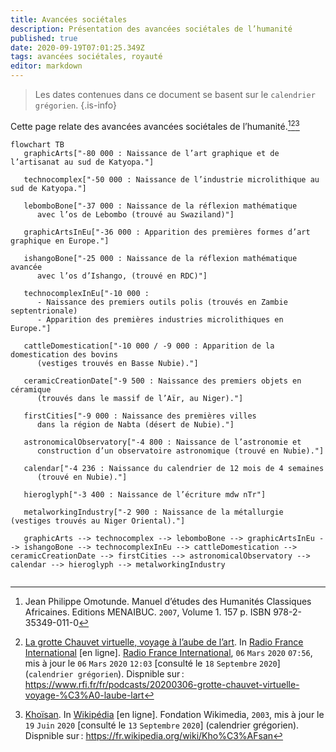 ```yaml
---
title: Avancées sociétales
description: Présentation des avancées sociétales de l’humanité
published: true
date: 2020-09-19T07:01:25.349Z
tags: avancées sociétales, royauté
editor: markdown
---
```


> Les dates contenues dans ce document se basent sur le `calendrier grégorien`.
{.is-info}

Cette page relate des avancées avancées sociétales de l’humanité.[^1][^2][^15]

```mermaid
flowchart TB
   graphicArts["-80 000 : Naissance de l’art graphique et de l’artisanat au sud de Katyopa."]
   
   technocomplex["-50 000 : Naissance de l’industrie microlithique au sud de Katyopa."]
   
   lebomboBone["-37 000 : Naissance de la réflexion mathématique
      avec l’os de Lebombo (trouvé au Swaziland)"]
   
   graphicArtsInEu["-36 000 : Apparition des premières formes d’art graphique en Europe."]
   
   ishangoBone["-25 000 : Naissance de la réflexion mathématique avancée
      avec l’os d’Ishango, (trouvé en RDC)"]
   
   technocomplexInEu["-10 000 :
      - Naissance des premiers outils polis (trouvés en Zambie septentrionale)
      - Apparition des premières industries microlithiques en Europe."]
   
   cattleDomestication["-10 000 / -9 000 : Apparition de la domestication des bovins
      (vestiges trouvés en Basse Nubie)."]
   
   ceramicCreationDate["-9 500 : Naissance des premiers objets en céramique
      (trouvés dans le massif de l’Aïr, au Niger)."]
   
   firstCities["-9 000 : Naissance des premières villes
      dans la région de Nabta (désert de Nubie)."]
      
   astronomicalObservatory["-4 800 : Naissance de l’astronomie et
      construction d’un observatoire astronomique (trouvé en Nubie)."]
      
   calendar["-4 236 : Naissance du calendrier de 12 mois de 4 semaines
      (trouvé en Nubie)."]
      
   hieroglyph["-3 400 : Naissance de l’écriture mdw nTr"]
   
   metalworkingIndustry["-2 900 : Naissance de la métallurgie (vestiges trouvés au Niger Oriental)."]
   
   graphicArts --> technocomplex --> lebomboBone --> graphicArtsInEu --> ishangoBone --> technocomplexInEu --> cattleDomestication --> ceramicCreationDate --> firstCities --> astronomicalObservatory --> calendar --> hieroglyph --> metalworkingIndustry
   
```

[^1]: Jean Philippe Omotunde. Manuel d’études des Humanités Classiques Africaines. Editions MENAIBUC. `2007`, Volume 1. 157 p. ISBN 978-2-35349-011-0

[^2]: [La grotte Chauvet virtuelle, voyage à l’aube de l’art](https://www.rfi.fr/fr/podcasts/20200306-grotte-chauvet-virtuelle-voyage-%C3%A0-laube-lart). In [Radio France International](https://www.rfi.fr/fr) [en ligne]. [Radio France International](https://www.rfi.fr/fr), `06` `Mars` `2020` `07:56`, mis à jour le `06` `Mars` `2020` `12:03` [consulté le `18` `Septembre` `2020`] (`calendrier grégorien`). Dispnible sur : https://www.rfi.fr/fr/podcasts/20200306-grotte-chauvet-virtuelle-voyage-%C3%A0-laube-lart

[^15]: [Khoïsan](https://fr.wikipedia.org/wiki/Kho%C3%AFsan). In [Wikipédia](https://wikipedia.org) [en ligne]. Fondation Wikimedia, `2003`, mis à jour le `19` `Juin` `2020` [consulté le `13` `Septembre` `2020`] (calendrier grégorien). Dispnible sur : https://fr.wikipedia.org/wiki/Kho%C3%AFsan